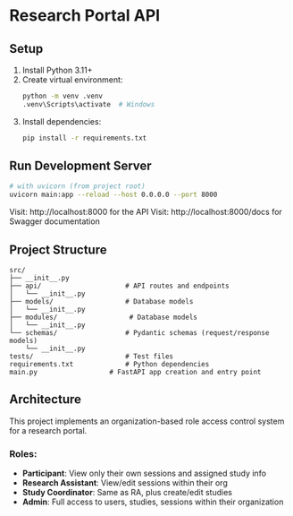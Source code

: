 # Research Portal API

## Setup

1. Install Python 3.11+
2. Create virtual environment:
   ```bash
   python -m venv .venv
   .venv\Scripts\activate  # Windows
   ```
3. Install dependencies:
   ```bash
   pip install -r requirements.txt
   ```

## Run Development Server

```bash
# with uvicorn (from project root)
uvicorn main:app --reload --host 0.0.0.0 --port 8000
```

Visit: http://localhost:8000 for the API
Visit: http://localhost:8000/docs for Swagger documentation

## Project Structure

```
src/
├── __init__.py
├── api/                     # API routes and endpoints
│   └── __init__.py
├── models/                  # Database models
│   └── __init__.py
├── modules/                  # Database models
│   └── __init__.py
└── schemas/                 # Pydantic schemas (request/response models)
    └── __init__.py
tests/                       # Test files
requirements.txt             # Python dependencies
main.py                  # FastAPI app creation and entry point
```

## Architecture

This project implements an organization-based role access control system for a research portal.

### Roles:

- **Participant**: View only their own sessions and assigned study info
- **Research Assistant**: View/edit sessions within their org
- **Study Coordinator**: Same as RA, plus create/edit studies
- **Admin**: Full access to users, studies, sessions within their organization
